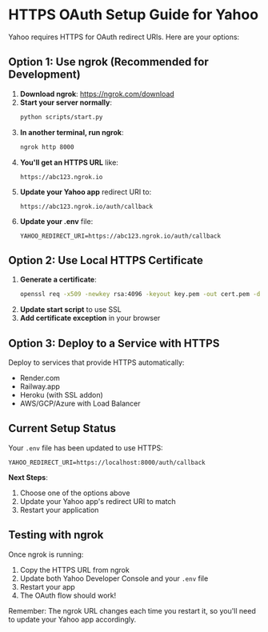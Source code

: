 # HTTPS OAuth Setup Guide for Yahoo

Yahoo requires HTTPS for OAuth redirect URIs. Here are your options:

## Option 1: Use ngrok (Recommended for Development)

1. **Download ngrok**: https://ngrok.com/download
2. **Start your server normally**:
   ```bash
   python scripts/start.py
   ```
3. **In another terminal, run ngrok**:
   ```bash
   ngrok http 8000
   ```
4. **You'll get an HTTPS URL** like:
   ```
   https://abc123.ngrok.io
   ```
5. **Update your Yahoo app** redirect URI to:
   ```
   https://abc123.ngrok.io/auth/callback
   ```
6. **Update your .env** file:
   ```
   YAHOO_REDIRECT_URI=https://abc123.ngrok.io/auth/callback
   ```

## Option 2: Use Local HTTPS Certificate

1. **Generate a certificate**:
   ```bash
   openssl req -x509 -newkey rsa:4096 -keyout key.pem -out cert.pem -days 365 -nodes
   ```
2. **Update start script** to use SSL
3. **Add certificate exception** in your browser

## Option 3: Deploy to a Service with HTTPS

Deploy to services that provide HTTPS automatically:
- Render.com
- Railway.app
- Heroku (with SSL addon)
- AWS/GCP/Azure with Load Balancer

## Current Setup Status

Your `.env` file has been updated to use HTTPS:
```
YAHOO_REDIRECT_URI=https://localhost:8000/auth/callback
```

**Next Steps**:
1. Choose one of the options above
2. Update your Yahoo app's redirect URI to match
3. Restart your application

## Testing with ngrok

Once ngrok is running:
1. Copy the HTTPS URL from ngrok
2. Update both Yahoo Developer Console and your `.env` file
3. Restart your app
4. The OAuth flow should work!

Remember: The ngrok URL changes each time you restart it, so you'll need to update your Yahoo app accordingly.